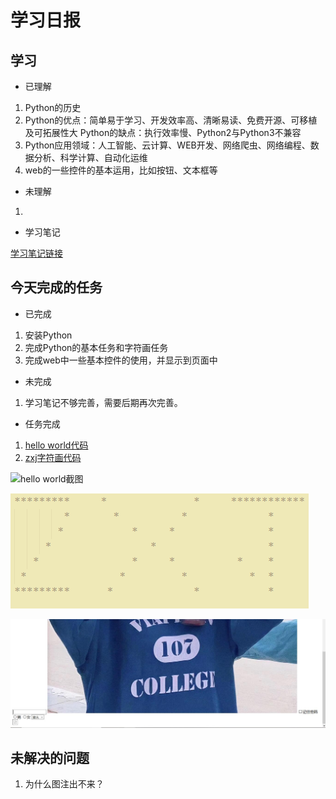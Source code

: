 # 学习日报

## 学习

* 已理解
1. Python的历史
2. Python的优点：简单易于学习、开发效率高、清晰易读、免费开源、可移植及可拓展性大
   Python的缺点：执行效率慢、Python2与Python3不兼容
3. Python应用领域：人工智能、云计算、WEB开发、网络爬虫、网络编程、数据分析、科学计算、自动化运维
4. web的一些控件的基本运用，比如按钮、文本框等



* 未理解
1. 

* 学习笔记

[学习笔记链接](https://github.com/zhaixiujie/summer-training-/blob/master/0723/%E5%AD%A6%E4%B9%A0%E7%AC%94%E8%AE%B0.md)


## 今天完成的任务

* 已完成
1. 安装Python
2. 完成Python的基本任务和字符画任务
3. 完成web中一些基本控件的使用，并显示到页面中



* 未完成

1. 学习笔记不够完善，需要后期再次完善。

* 任务完成

1. [hello world代码](https://github.com/zhaixiujie/summer-training-/tree/master/0723)
2. [zxj字符画代码](https://github.com/zhaixiujie/summer-training-/tree/master/0723)


![hello world截图](https://github.com/zhaixiujie/summer-training-/blob/master/0723/hello-world%E5%9B%BE.png)

![zxj字符画截图](https://raw.githubusercontent.com/zhaixiujie/summer-training-/master/0723/%E5%AD%97%E7%AC%A6%E7%94%BB%E5%9B%BE.png)

![web网页截图](https://github.com/zhaixiujie/summer-training-/blob/master/0723/web%E7%BD%91%E9%A1%B5.jpg)

## 未解决的问题

1. 为什么图注出不来？
